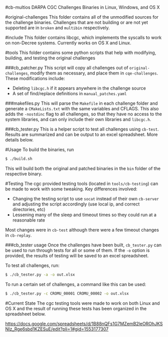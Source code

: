 #cb-multios
DARPA CGC Challenges Binaries in Linux, Windows, and OS X

#original-challenges 
This folder contains all of the unmodified sources for the challenge binaries. Challenges that are not building or are not yet supported are in `broken` and `multibin` respectively.

#include
This folder contains libcgc, which implements the syscalls to work on non-Decree systems. Currently works on OS X and Linux.

#tools
This folder contains some python scripts that help with modifying, building, and testing the original challenges

###cb_patcher.py
This script will copy all challenges out of `original-challenges`, modify them as necessary, and place them in `cqe-challenges`. These modifications include: 

- Deleting `libcgc.h` if it appears anywhere in the challenge source
- A set of find/replace definitions in `manual_patches.yaml`

###makefiles.py
This will parse the `Makefile` in each challenge folder and generate a `CMakeLists.txt` with the same variables and CFLAGS. This also adds the `-nostdinc` flag to all challenges, so that they have no access to the system libraries, and can only include their own libraries and `libcgc.h`.

###cb_tester.py
This is a helper script to test all challenges using `cb-test`. Results are summarized and can be output to an excel spreadsheet. More details below.

#Usage
To build the binaries, run 

```bash 
$ ./build.sh
```

This will build both the original and patched binaries in the `bin` folder of the respective binary. 

#Testing
The cgc provided testing tools (located in `tools/cb-testing`) can be made to work with some tweaking. 
Key differences involved:

- Changing the testing script to use `socat` instead of their own `cb-server` and adjusting the script accordingly (use local ip, and correct directories, etc)
- Lessening many of the sleep and timeout times so they could run at a reasonable rate

Most changes were in `cb-test` although there were a few timeout changes in `cb-replay`.

###cb_tester usage
Once the challenges have been built, `cb_tester.py` can be used to run through tests for all or some of them. If the `-o` option is provided, the results of testing will be saved to an excel spreadsheet.

To test all challenges, run: 

```bash
$ ./cb_tester.py -a -o out.xlsx
```

To run a certain set of challenges, a command like this can be used:

```bash
$ ./cb_tester.py -c CROMU_00001 CROMU_00002 -o out.xlsx
```

 

#Current State
The cgc testing tools were made to work on both Linux and OS X and the result of running these tests has been organized in the spreadsheet below. 

https://docs.google.com/spreadsheets/d/1B88nQFs1G7MZemB2leOROhJKSNIz_Rge6sbd1KZESuE/edit?pli=1#gid=1553177307
